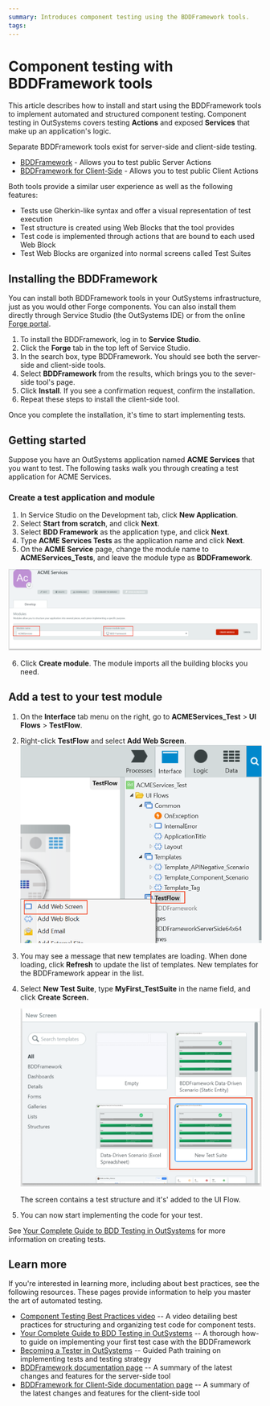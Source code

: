 ```yaml
---
summary: Introduces component testing using the BDDFramework tools.
tags: 
---
```


# Component testing with BDDFramework tools
 
This article describes how to install and start using the BDDFramework tools to implement automated and structured component testing. Component testing in OutSystems covers testing **Actions** and exposed **Services** that make up an application's logic. 

 Separate BDDFramework tools exist for server-side and client-side testing. 

* [BDDFramework](https://www.outsystems.com/forge/Component_Documentation.aspx?ProjectId=1201&ProjectName=bddframework) - Allows you to test public Server Actions
* [BDDFramework for Client-Side](https://www.outsystems.com/forge/component-overview/10917/bddframework-client-side) - Allows you to test public Client Actions


Both tools provide a similar user experience as well as the following features:
* Tests use Gherkin-like syntax and offer a visual representation of test execution
* Test structure is created using Web Blocks that the tool provides
* Test code is implemented through actions that are bound to each used Web Block
* Test Web Blocks are organized into normal screens called Test Suites

## Installing the BDDFramework
You can install both BDDFramework tools in your OutSystems infrastructure, just as you would other Forge components. You can also install them directly through Service Studio (the OutSystems IDE) or from the online [Forge portal](https://www.outsystems.com/forge/).

1. To install the BDDFramework, log in to **Service Studio**.
2. Click the **Forge** tab in the top left of Service Studio.
3. In the search box, type BDDFramework. You should see both the server-side and client-side tools.
4. Select **BDDFramework** from the results, which brings you to the sever-side tool's page.
5. Click **Install**. If you see a confirmation request, confirm the installation.
6. Repeat these steps to install the client-side tool.

Once you complete the installation, it's time to start implementing tests.

## Getting started 

Suppose you have an OutSystems application named **ACME Services** that you want to test. The following tasks walk you through creating a test application for ACME Services.

### Create a test application and module
1. In Service Studio on the Development tab, click **New Application**.
2. Select **Start from scratch**, and click **Next**.
3. Select **BDD Framework** as the application type, and click **Next**.
4. Type **ACME Services Tests** as the application name and click **Next**.
5. On the **ACME Service** page, change the module name to **ACMEServices_Tests**, and leave the module type as **BDDFramework**.

![](images/create-bdd-module.png)

6. Click **Create module**. The module imports all the building blocks you need.

## Add a test to your test module
1. On the **Interface** tab menu on the right, go to **ACMEServices_Test** > **UI Flows** > **TestFlow**.  

2. Right-click **TestFlow** and select **Add Web Screen**.
    ![](images/testflow-1.png)

3. You may see a message that new templates are loading. When done loading, click **Refresh** to update the list of templates. New templates for the BDDFramework appear in the list.

4. Select **New Test Suite**, type **MyFirst_TestSuite** in the name field, and click **Create Screen.**
 
     ![](images/new-test-suite.png)

    The screen contains a test structure and it's' added to the UI Flow.

12. You can now start implementing the code for your test. 

See [Your Complete Guide to BDD Testing in OutSystems] for more information on creating tests.


## Learn more

If you're interested in learning more, including about best practices, see the following resources. These pages provide information to help you master the art of automated testing.

* [Component Testing Best Practices video] -- A video detailing best practices for structuring and organizing test code for component tests.
* [Your Complete Guide to BDD Testing in OutSystems] -- A thorough how-to guide on implementing your first test case with the BDDFramework
* [Becoming a Tester in OutSystems] -- Guided Path training on implementing tests and testing strategy  
* [BDDFramework documentation page] -- A summary of the latest changes and features for the server-side tool
* [BDDFramework for Client-Side documentation page] -- A summary of the latest changes and features for the client-side tool


[Forge portal]: https://www.outsystems.com/forge/

[BDDFramework]: https://www.outsystems.com/forge/component-overview/1201/bddframework
[BDDFramework for Client-Side]: https://www.outsystems.com/forge/component-overview/10917/bddframework-client-side

[Your Complete Guide to BDD Testing in Outsystems]: https://www.outsystems.com/blog/posts/bdd-testing/
[Component Testing Best Practices video]: https://www.outsystems.com/training/courses/180/component-testing/?LearningPathId=10
[Becoming a Tester in OutSystems]: https://www.outsystems.com/training/paths/10/becoming-a-tester-in-outsystems/

[BDDFramework documentation page]: https://www.outsystems.com/forge/Component_Documentation.aspx?ProjectId=1201&ProjectName=bddframework
[BDDFramework for Client-Side documentation page]: https://www.outsystems.com/forge/Component_Documentation.aspx?ProjectId=10917&ProjectName=bddframework-client-side
